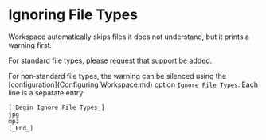 <!--
 Ignoring File Types.md

 This source file is part of the Workspace open source project.
 https://github.com/SDGGiesbrecht/Workspace

 Copyright ©2017 Jeremy David Giesbrecht and the Workspace project contributors.

 Soli Deo gloria.

 Licensed under the Apache Licence, Version 2.0.
 See http://www.apache.org/licenses/LICENSE-2.0 for licence information.
 -->

# Ignoring File Types

Workspace automatically skips files it does not understand, but it prints a warning first.

For standard file types, please [request that support be added](https://github.com/SDGGiesbrecht/Workspace/issues).

For non‐standard file types, the warning can be silenced using the [configuration](Configuring Workspace.md) option `Ignore File Types`. Each line is a separate entry:

```text
[_Begin Ignore File Types_]
jpg
mp3
[_End_]
```
